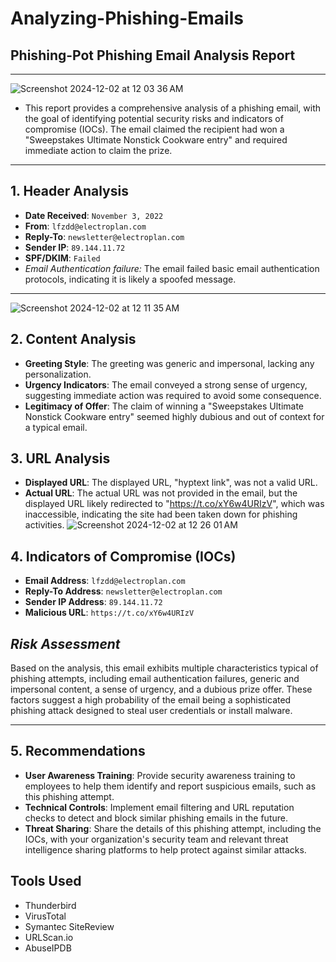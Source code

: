 # Analyzing-Phishing-Emails

##  Phishing-Pot Phishing Email Analysis Report

---

![Screenshot 2024-12-02 at 12 03 36 AM](https://github.com/user-attachments/assets/006d15ca-ec0c-4eda-b5ac-2dc87d6b1cf3)

- This report provides a comprehensive analysis of a phishing email, with the goal of identifying potential security risks and indicators of compromise (IOCs). The email claimed the recipient had won a "Sweepstakes Ultimate Nonstick Cookware entry" and required immediate action to claim the prize.
---
## 1. Header Analysis
- **Date Received**: `November 3, 2022`
- **From**: `lfzdd@electroplan.com`
- **Reply-To**: `newsletter@electroplan.com`
- **Sender IP**: `89.144.11.72`
- **SPF/DKIM**: `Failed`
- *Email Authentication failure:* The email failed basic email authentication protocols, indicating it is likely a spoofed message.
---
![Screenshot 2024-12-02 at 12 11 35 AM](https://github.com/user-attachments/assets/e81c4407-3f8d-4d16-9501-1b29b2bca8e9)

## 2. Content Analysis

- **Greeting Style**: The greeting was generic and impersonal, lacking any personalization.
- **Urgency Indicators**: The email conveyed a strong sense of urgency, suggesting immediate action was required to avoid some consequence.
- **Legitimacy of Offer**: The claim of winning a "Sweepstakes Ultimate Nonstick Cookware entry" seemed highly dubious and out of context for a typical email.

## 3. URL Analysis
- **Displayed URL**: The displayed URL, "hyptext link", was not a valid URL.
- **Actual URL**: The actual URL was not provided in the email, but the displayed URL likely redirected to "https://t.co/xY6w4URIzV", which was inaccessible, indicating the site had been taken down for phishing activities.
![Screenshot 2024-12-02 at 12 26 01 AM](https://github.com/user-attachments/assets/54b56ff5-7960-49c4-ae47-50b9b192de74)

## 4. Indicators of Compromise (IOCs)

- **Email Address**: `lfzdd@electroplan.com`
- **Reply-To Address**: `newsletter@electroplan.com`
- **Sender IP Address**: `89.144.11.72`
- **Malicious URL**: `https://t.co/xY6w4URIzV`

## *Risk Assessment*

Based on the analysis, this email exhibits multiple characteristics typical of phishing attempts, including email authentication failures, generic and impersonal content, a sense of urgency, and a dubious prize offer. These factors suggest a high probability of the email being a sophisticated phishing attack designed to steal user credentials or install malware.

---

## 5. Recommendations

- **User Awareness Training**: Provide security awareness training to employees to help them identify and report suspicious emails, such as this phishing attempt.
- **Technical Controls**: Implement email filtering and URL reputation checks to detect and block similar phishing emails in the future.
- **Threat Sharing**: Share the details of this phishing attempt, including the IOCs, with your organization's security team and relevant threat intelligence sharing platforms to help protect against similar attacks.

## Tools Used
- Thunderbird 
- VirusTotal
- Symantec SiteReview
- URLScan.io
- AbuseIPDB
